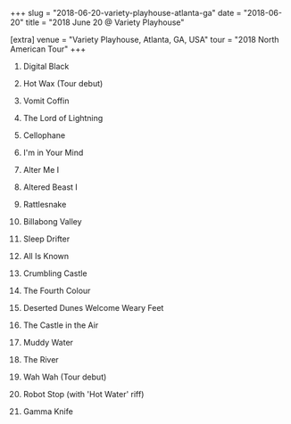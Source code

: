 +++
slug = "2018-06-20-variety-playhouse-atlanta-ga"
date = "2018-06-20"
title = "2018 June 20 @ Variety Playhouse"

[extra]
venue = "Variety Playhouse, Atlanta, GA, USA"
tour = "2018 North American Tour"
+++


 1. Digital Black

 2. Hot Wax
    (Tour debut)

 3. Vomit Coffin

 4. The Lord of Lightning

 5. Cellophane

 6. I'm in Your Mind

 7. Alter Me I

 8. Altered Beast I

 9. Rattlesnake

10. Billabong Valley

11. Sleep Drifter

12. All Is Known

13. Crumbling Castle

14. The Fourth Colour

15. Deserted Dunes Welcome Weary Feet

16. The Castle in the Air

17. Muddy Water

18. The River

19. Wah Wah
    (Tour debut)

20. Robot Stop
    (with 'Hot Water' riff)

21. Gamma Knife


